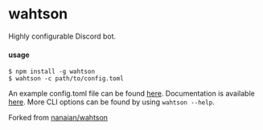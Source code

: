 # wahtson

Highly configurable Discord bot.

#### usage

```
$ npm install -g wahtson
$ wahtson -c path/to/config.toml
```

An example config.toml file can be found [here](config-example.toml). Documentation is available [here](https://github.com/nanaian/wahtson/wiki/config.toml). More CLI options can be found by using `wahtson --help`.

Forked from [nanaian/wahtson](https://github.com/nanaian/wahtson)
